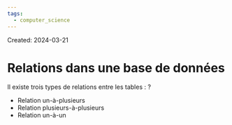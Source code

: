 ```yaml
---
tags:
  - computer_science
---
```

Created: 2024-03-21

# Relations dans une base de données

Il existe trois types de relations entre les tables :
?
- Relation un-à-plusieurs
- Relation plusieurs-à-plusieurs
- Relation un-à-un
<!--SR:!2024-05-01,26,270-->